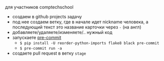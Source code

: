 для участников comptechschool
* создаем в github projects задачу
* под нее создаем ветку, где в начале идет nickname человека, а последующий текст это название карточки через `-` (на англ)
* добавляете/удаляете/изменяете/.. нужный код
* запускаете [pre-commit](https://github.com/pre-commit/pre-commit)
  * `$ pip install -U reorder-python-imports flake8 black pre-commit`
  * `$ pre-commit run -a`
* создаете pull request в ветку `stage`
